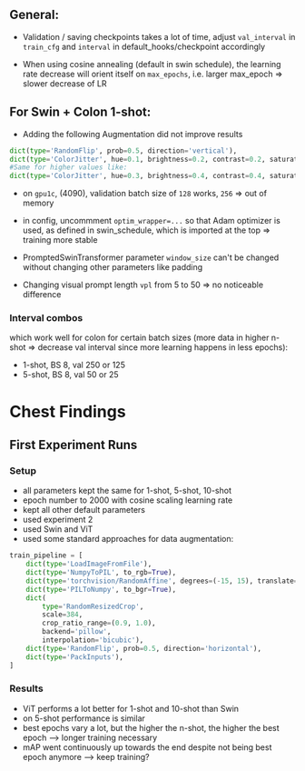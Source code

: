 
## General:

- Validation / saving checkpoints takes a lot of time, adjust ``val_interval`` in ``train_cfg`` and ``interval`` in default_hooks/checkpoint accordingly


- When using cosine annealing (default in swin schedule), the learning rate decrease will orient itself on ``max_epochs``, i.e. larger max_epoch => slower decrease of LR

## For Swin + Colon 1-shot:

- Adding the following Augmentation did not improve results 
````python
dict(type='RandomFlip', prob=0.5, direction='vertical'),
dict(type='ColorJitter', hue=0.1, brightness=0.2, contrast=0.2, saturation=0.2)
#Same for higher values like:
dict(type='ColorJitter', hue=0.3, brightness=0.4, contrast=0.4, saturation=0.4),
````
	
 - on ``gpu1c``, (4090), validation batch size of ``128`` works, ``256`` => out of memory


- in config, uncommment ``optim_wrapper=...`` so that Adam optimizer is used, as defined in 
	swin_schedule, which is imported at the top => training more stable


- PromptedSwinTransformer parameter ``window_size`` can't be changed without changing other parameters like padding


- Changing visual prompt length ``vpl`` from 5 to 50 => no noticeable difference

### Interval combos
which work well for colon for certain batch sizes (more data in higher n-shot => decrease val interval since more learning happens in less epochs):

- 1-shot, BS 8, val 250 or 125
- 5-shot, BS 8, val 50 or 25
    

# Chest Findings

## First Experiment Runs

### Setup

- all parameters kept the same for 1-shot, 5-shot, 10-shot
- epoch number to 2000 with cosine scaling learning rate
- kept all other default parameters
- used experiment 2
- used Swin and ViT
- used some standard approaches for data augmentation:

````python
train_pipeline = [
    dict(type='LoadImageFromFile'),
    dict(type='NumpyToPIL', to_rgb=True),
    dict(type='torchvision/RandomAffine', degrees=(-15, 15), translate=(0.05, 0.05), fill=128),
    dict(type='PILToNumpy', to_bgr=True),
    dict(
        type='RandomResizedCrop',
        scale=384,
        crop_ratio_range=(0.9, 1.0),
        backend='pillow',
        interpolation='bicubic'),
    dict(type='RandomFlip', prob=0.5, direction='horizontal'),
    dict(type='PackInputs'),
]
````

### Results

- ViT performs a lot better for 1-shot and 10-shot than Swin
- on 5-shot performance is similar
- best epochs vary a lot, but the higher the n-shot, the higher the best epoch --> longer training necessary
- mAP went continuously up towards the end despite not being best epoch anymore --> keep training?